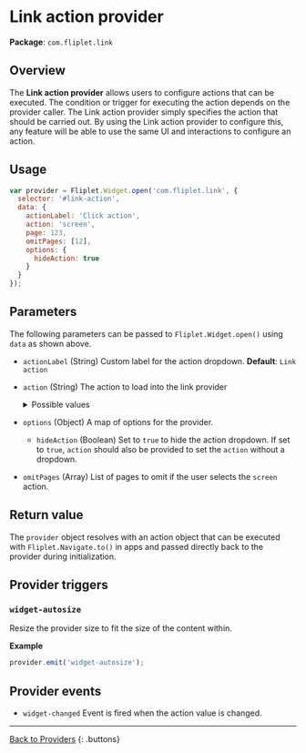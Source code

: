 # Link action provider

**Package**: `com.fliplet.link`

## Overview

The **Link action provider** allows users to configure actions that can be executed. The condition or trigger for executing the action depends on the provider caller. The Link action provider simply specifies the action that should be carried out. By using the Link action provider to configure this, any feature will be able to use the same UI and interactions to configure an action.

## Usage

```js
var provider = Fliplet.Widget.open('com.fliplet.link', {
  selector: '#link-action',
  data: {
    actionLabel: 'Click action',
    action: 'screen',
    page: 123,
    omitPages: [12],
    options: {
      hideAction: true
    }
  }
});
```

## Parameters

The following parameters can be passed to `Fliplet.Widget.open()` using `data` as shown above.

* `actionLabel` (String) Custom label for the action dropdown. **Default**: `Link action`
* `action` (String) The action to load into the link provider
  <details markdown="1">
  <summary>Possible values</summary>

  * `screen` Display another screen
  * `url` Open a web page
  * `document` Open a document
  * `video` Play a video
  * `runFunction` Call a JavaScript Function
  </details>
* `options` (Object) A map of options for the provider.
  * `hideAction` (Boolean) Set to `true` to hide the action dropdown. If set to `true`, `action` should also be provided to set the `action` without a dropdown.
* `omitPages` (Array) List of pages to omit if the user selects the `screen` action.

## Return value

The `provider` object resolves with an action object that can be executed with `Fliplet.Navigate.to()` in apps and passed directly back to the provider during initialization.

## Provider triggers

### `widget-autosize`

Resize the provider size to fit the size of the content within.

**Example**

```js
provider.emit('widget-autosize');
```

## Provider events

* `widget-changed` Event is fired when the action value is changed.

---

[Back to Providers](../../components/Using-Providers.html)
{: .buttons}
